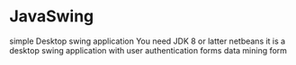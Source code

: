 # JavaSwing
simple Desktop swing application
You need JDK 8 or latter
netbeans
it is a desktop swing application with user authentication forms
data mining form
